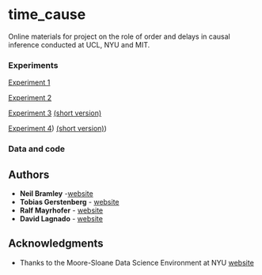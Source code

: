 # time_cause

Online materials for project on the role of order and delays in causal inference conducted at UCL, NYU and MIT.

### Experiments

[Experiment 1](https://neilrbramley.com/experiments/neil/cati/cati_2.html)

[Experiment 2](https://neilrbramley.com/experiments/cati/cati_5.html)

[Experiment 3](https://neilrbramley.com/experiments/cati/cati/cati_6/cati_6.html)
[(short version)](https://neilrbramley.com/experiments/cati/cati/cati_6/cati_6_short.html)

[Experiment 4](https://neilrbramley.com/experiments/cati/cati/cati_7/cati_7.html))
[(short version)](https://neilrbramley.com/experiments/cati/cati/cati_7/cati_7_short.html))

### Data and code


## Authors

* **Neil Bramley** -[website](https://neilrbramley.com)
* **Tobias Gerstenberg** - [website](http://web.mit.edu/tger/www/)
* **Ralf Mayrhofer** - [website](https://www.psych.uni-goettingen.de/mayrhofer)
* **David Lagnado** - [website](http://www.ucl.ac.uk/lagnado-lab/david_lagnado.html)



## Acknowledgments

* Thanks to the Moore-Sloane Data Science Environment at NYU [website](https://cds.nyu.edu/mooresloan/)
